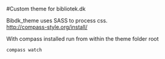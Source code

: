 #Custom theme for bibliotek.dk

Bibdk_theme uses SASS to process css.<br/>
http://compass-style.org/install/

With compass installed run from within the theme folder root

    compass watch



